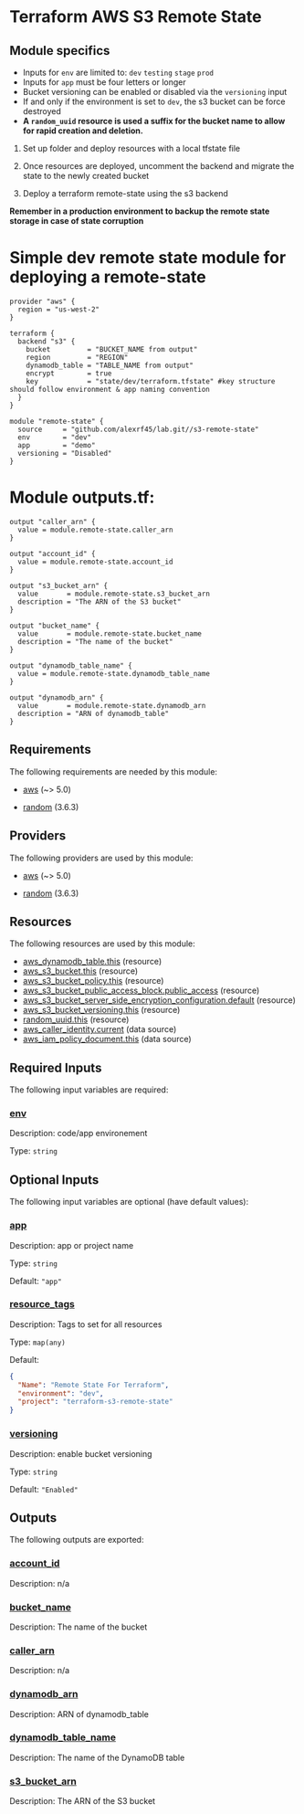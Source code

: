 
# Terraform AWS S3 Remote State

## Module specifics

- Inputs for `env` are limited to: `dev` `testing` `stage` `prod`
- Inputs for `app` must be four letters or longer
- Bucket versioning can be enabled or disabled via the `versioning` input
- If and only if the environment is set to `dev`, the s3 bucket can be force destroyed
- **A `random_uuid` resource is used a suffix for the bucket name to allow for rapid creation and deletion.**

1. Set up folder and deploy resources with a local tfstate file

2. Once resources are deployed, uncomment the backend and migrate the state to the newly created bucket

3. Deploy a terraform remote-state using the s3 backend

**Remember in a production environment to backup the remote state storage in case of state corruption**



# Simple dev remote state module for deploying a remote-state

```
provider "aws" {
  region = "us-west-2"
}

terraform {
  backend "s3" {
    bucket         = "BUCKET_NAME from output"
    region         = "REGION"
    dynamodb_table = "TABLE_NAME from output"
    encrypt        = true
    key            = "state/dev/terraform.tfstate" #key structure should follow environment & app naming convention
  }
}

module "remote-state" {
  source     = "github.com/alexrf45/lab.git//s3-remote-state"
  env        = "dev"
  app        = "demo"
  versioning = "Disabled"
}
```

# Module outputs.tf:

```
output "caller_arn" {
  value = module.remote-state.caller_arn
}

output "account_id" {
  value = module.remote-state.account_id
}

output "s3_bucket_arn" {
  value       = module.remote-state.s3_bucket_arn
  description = "The ARN of the S3 bucket"
}

output "bucket_name" {
  value       = module.remote-state.bucket_name
  description = "The name of the bucket"
}

output "dynamodb_table_name" {
  value = module.remote-state.dynamodb_table_name
}

output "dynamodb_arn" {
  value       = module.remote-state.dynamodb_arn
  description = "ARN of dynamodb_table"
}

```

<!-- BEGIN_TF_DOCS -->
## Requirements

The following requirements are needed by this module:

- <a name="requirement_aws"></a> [aws](#requirement\_aws) (~> 5.0)

- <a name="requirement_random"></a> [random](#requirement\_random) (3.6.3)

## Providers

The following providers are used by this module:

- <a name="provider_aws"></a> [aws](#provider\_aws) (~> 5.0)

- <a name="provider_random"></a> [random](#provider\_random) (3.6.3)

## Resources

The following resources are used by this module:

- [aws_dynamodb_table.this](https://registry.terraform.io/providers/hashicorp/aws/latest/docs/resources/dynamodb_table) (resource)
- [aws_s3_bucket.this](https://registry.terraform.io/providers/hashicorp/aws/latest/docs/resources/s3_bucket) (resource)
- [aws_s3_bucket_policy.this](https://registry.terraform.io/providers/hashicorp/aws/latest/docs/resources/s3_bucket_policy) (resource)
- [aws_s3_bucket_public_access_block.public_access](https://registry.terraform.io/providers/hashicorp/aws/latest/docs/resources/s3_bucket_public_access_block) (resource)
- [aws_s3_bucket_server_side_encryption_configuration.default](https://registry.terraform.io/providers/hashicorp/aws/latest/docs/resources/s3_bucket_server_side_encryption_configuration) (resource)
- [aws_s3_bucket_versioning.this](https://registry.terraform.io/providers/hashicorp/aws/latest/docs/resources/s3_bucket_versioning) (resource)
- [random_uuid.this](https://registry.terraform.io/providers/hashicorp/random/3.6.3/docs/resources/uuid) (resource)
- [aws_caller_identity.current](https://registry.terraform.io/providers/hashicorp/aws/latest/docs/data-sources/caller_identity) (data source)
- [aws_iam_policy_document.this](https://registry.terraform.io/providers/hashicorp/aws/latest/docs/data-sources/iam_policy_document) (data source)

## Required Inputs

The following input variables are required:

### <a name="input_env"></a> [env](#input\_env)

Description: code/app environement

Type: `string`

## Optional Inputs

The following input variables are optional (have default values):

### <a name="input_app"></a> [app](#input\_app)

Description: app or project name

Type: `string`

Default: `"app"`

### <a name="input_resource_tags"></a> [resource\_tags](#input\_resource\_tags)

Description: Tags to set for all resources

Type: `map(any)`

Default:

```json
{
  "Name": "Remote State For Terraform",
  "environment": "dev",
  "project": "terraform-s3-remote-state"
}
```

### <a name="input_versioning"></a> [versioning](#input\_versioning)

Description: enable bucket versioning

Type: `string`

Default: `"Enabled"`

## Outputs

The following outputs are exported:

### <a name="output_account_id"></a> [account\_id](#output\_account\_id)

Description: n/a

### <a name="output_bucket_name"></a> [bucket\_name](#output\_bucket\_name)

Description: The name of the bucket

### <a name="output_caller_arn"></a> [caller\_arn](#output\_caller\_arn)

Description: n/a

### <a name="output_dynamodb_arn"></a> [dynamodb\_arn](#output\_dynamodb\_arn)

Description: ARN of dynamodb\_table

### <a name="output_dynamodb_table_name"></a> [dynamodb\_table\_name](#output\_dynamodb\_table\_name)

Description: The name of the DynamoDB table

### <a name="output_s3_bucket_arn"></a> [s3\_bucket\_arn](#output\_s3\_bucket\_arn)

Description: The ARN of the S3 bucket
<!-- END_TF_DOCS -->

